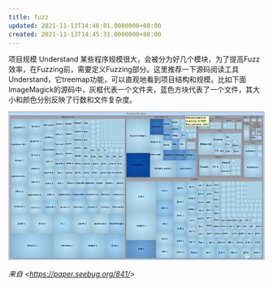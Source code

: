 ```yaml
---
title: fuzz
updated: 2021-11-13T14:46:01.0000000+08:00
created: 2021-11-13T14:45:31.0000000+08:00
---
```


项目规模 Understand
某些程序规模很大，会被分为好几个模块，为了提高Fuzz效率，在Fuzzing前，需要定义Fuzzing部分。这里推荐一下源码阅读工具Understand，它treemap功能，可以直观地看到项目结构和规模。比如下面ImageMagick的源码中，灰框代表一个文件夹，蓝色方块代表了一个文件，其大小和颜色分别反映了行数和文件复杂度。

![image1](../../resources/image1.jpeg)

*来自 \<<https://paper.seebug.org/841/>\>*

